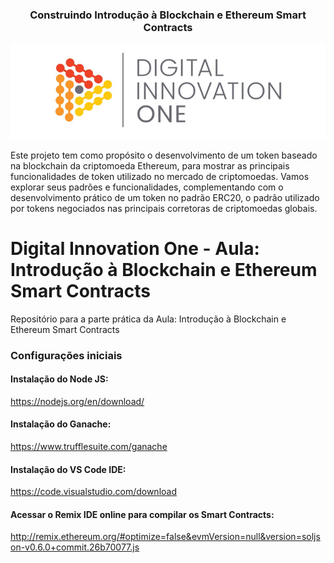 <h3 align="center">Construindo Introdução à Blockchain e Ethereum Smart Contracts</h3>

<p align="center">
  <img src="./assets/dio.png" alt="DIO" title="Digital Innovation One">
</p>

Este projeto tem como propósito o desenvolvimento de um token baseado na blockchain da criptomoeda Ethereum, para mostrar as principais funcionalidades de token utilizado no mercado de criptomoedas. Vamos explorar seus padrões e funcionalidades, complementando com o desenvolvimento prático de um token no padrão ERC20, o padrão utilizado por tokens negociados nas principais corretoras de criptomoedas globais.

# Digital Innovation One - Aula: Introdução à Blockchain e Ethereum Smart Contracts
Repositório para a parte prática da Aula: Introdução à Blockchain e Ethereum Smart Contracts

### Configurações iniciais

#### Instalação do Node JS:
https://nodejs.org/en/download/

#### Instalação do Ganache:
https://www.trufflesuite.com/ganache

#### Instalação do VS Code IDE:
https://code.visualstudio.com/download

#### Acessar o Remix IDE online para compilar os Smart Contracts:
http://remix.ethereum.org/#optimize=false&evmVersion=null&version=soljson-v0.6.0+commit.26b70077.js
